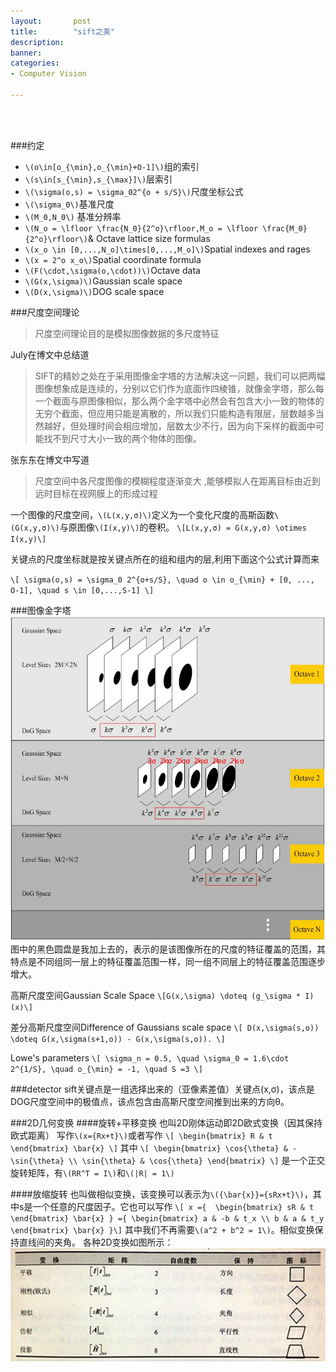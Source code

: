 ```yaml
---
layout:       post
title:        "sift之美"
description: 
banner: 
categories: 
- Computer Vision

---
```


<br></br>

###约定
- `\(o\in[o_{\min},o_{\min}+O-1]\)`组的索引
- `\(s\in[s_{\min},s_{\max}]\)`层索引
- `\(\sigma(o,s) = \sigma_02^{o + s/S}\)`尺度坐标公式
- `\(\sigma_0\)`基准尺度
- `\(M_0,N_0\)` 基准分辨率
- `\(N_o = \lfloor \frac{N_0}{2^o}\rfloor,M_o = \lfloor \frac{M_0}{2^o}\rfloor\)`& Octave lattice size formulas
- `\(x_o \in [0,...,N_o]\times[0,...,M_o]\)`Spatial indexes and rages
- `\(x = 2^o x_o\)`Spatial coordinate formula
- `\(F(\cdot,\sigma(o,\cdot))\)`Octave data
- `\(G(x,\sigma)\)`Gaussian scale space
- `\(D(x,\sigma)\)`DOG scale space

###尺度空间理论

> 尺度空间理论目的是模拟图像数据的多尺度特征

July在博文中总结道

> SIFT的精妙之处在于采用图像金字塔的方法解决这一问题，我们可以把两幅图像想象成是连续的，分别以它们作为底面作四棱锥，就像金字塔，那么每一个截面与原图像相似，那么两个金字塔中必然会有包含大小一致的物体的无穷个截面，但应用只能是离散的，所以我们只能构造有限层，层数越多当然越好，但处理时间会相应增加，层数太少不行，因为向下采样的截面中可能找不到尺寸大小一致的两个物体的图像。

张东东在博文中写道
> 尺度空间中各尺度图像的模糊程度逐渐变大 ,能够模拟人在距离目标由近到远时目标在视网膜上的形成过程

一个图像的尺度空间，`\(L(x,y,σ)\)`定义为一个变化尺度的高斯函数`\(G(x,y,σ)\)`与原图像`\(I(x,y)\)`的卷积。
`\[L(x,y,σ) = G(x,y,σ) \otimes I(x,y)\]`


关键点的尺度坐标就是按关键点所在的组和组内的层,利用下面这个公式计算而来

`\[
  \sigma(o,s) = \sigma_0 2^{o+s/S},
  \quad o \in o_{\min} + [0, ..., O-1],
  \quad s \in [0,...,S-1]
\]`

###图像金字塔
![](/img/posts/sift_figure1.png)
图中的黑色圆盘是我加上去的，表示的是该图像所在的尺度的特征覆盖的范围，其特点是不同组同一层上的特征覆盖范围一样，同一组不同层上的特征覆盖范围逐步增大。

高斯尺度空间Gaussian Scale Space
`\[G(x,\sigma) \doteq (g_\sigma * I)(x)\]`


差分高斯尺度空间Difference of Gaussians scale space
`\[
  D(x,\sigma(s,o)) \doteq G(x,\sigma(s+1,o)) - G(x,\sigma(s,o)).
\]`

Lowe's parameters
`
\[
\sigma_n = 0.5,
\quad
\sigma_0 = 1.6\cdot 2^{1/S},
\quad
o_{\min} = -1,
\quad
S =3
\]
`

###detector
sift关键点是一组选择出来的（亚像素差值）关键点(x,σ)，该点是DOG尺度空间中的极值点，该点包含由高斯尺度空间推到出来的方向θ。

###2D几何变换
####旋转+平移变换
也叫2D刚体运动即2D欧式变换（因其保持欧式距离）
写作`\(x={Rx+t}\)`或者写作
`\[
\begin{bmatrix}
R & t
\end{bmatrix}
\bar{x}
\]`
其中
`\[
\begin{bmatrix}
\cos{\theta} & -\sin{\theta} \\
\sin{\theta} & \cos{\theta}
\end{bmatrix}
\]`
是一个正交旋转矩阵，有`\(RR^T = I\)`和`\(|R| = 1\)`

####放缩旋转
也叫做相似变换，该变换可以表示为`\({\bar{x}}={sRx+t}\)`，其中s是一个任意的尺度因子。它也可以写作
`\[
x ={ 
\begin{bmatrix}
sR & t
\end{bmatrix}
\bar{x}
}
={
\begin{bmatrix}
a & -b & t_x \\
b & a & t_y
\end{bmatrix}
\bar{x}
}\]`
其中我们不再需要`\(a^2 + b^2 = 1\)`。相似变换保持直线间的夹角。
各种2D变换如图所示：
![缩放](/img/posts/缩放.png)
